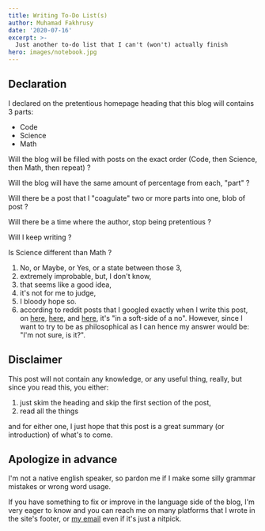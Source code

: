 ```yaml
---
title: Writing To-Do List(s)
author: Muhamad Fakhrusy
date: '2020-07-16'
excerpt: >-
  Just another to-do list that I can't (won't) actually finish
hero: images/notebook.jpg
---
```


## Declaration

I declared on the pretentious homepage heading that this blog will contains 3 parts:

- Code
- Science
- Math

Will the blog will be filled with posts on the exact order (Code, then Science, then Math, then repeat) ?

Will the blog will have the same amount of percentage from each, "part" ?

Will there be a post that I "coagulate" two or more parts into one, blob of post ?

Will there be a time where the author, stop being pretentious ?

Will I keep writing ?

Is Science different than Math ?


1. No, or Maybe, or Yes, or a state between those 3,
2. extremely improbable, but, I don't know, 
3. that seems like a good idea,
4. it's not for me to judge,
5. I bloody hope so.
6. according to reddit posts that I googled exactly when I write this post, on [here](https://www.reddit.com/r/PhilosophyofScience/comments/35aq67/why_is_mathematics_considered_a_science/), [here](https://www.reddit.com/r/askscience/comments/zyp52/why_exactly_is_mathematics_the_most_pure_science/), and [here](https://www.reddit.com/r/askphilosophy/comments/evfi11/is_math_actually_related_to_science/), it's "in a soft-side of a no". However, since I want to try to be as philosophical as I can hence my answer would be: "I'm not sure, is it?".

## Disclaimer

This post will not contain any knowledge, or any useful thing, really, but since you read this, you either:

1. just skim the heading and skip the first section of the post,
2. read all the things

and for either one, I just hope that this post is a great summary (or introduction) of what's to come.

## Apologize in advance

I'm not a native english speaker, so pardon me if I make some silly grammar mistakes or wrong word usage. 

If you have something to fix or improve in the language side of the blog, I'm very eager to know and you can reach me on many platforms that I wrote in the site's footer, or [my email](mailto:fakhrusy.m@gmail.com) even if it's just a nitpick. 